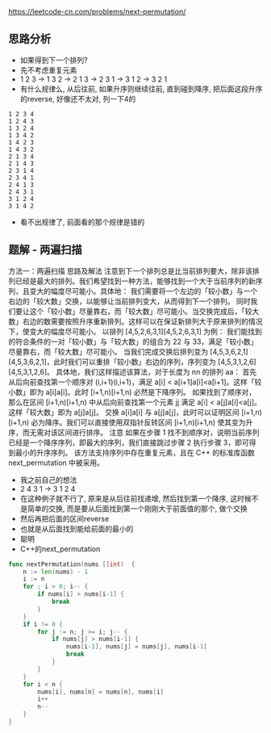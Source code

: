 https://leetcode-cn.com/problems/next-permutation/

## 思路分析
- 如果得到下一个排列?
- 先不考虑重复元素
- 1 2 3 -> 1 3 2 -> 2 1 3 -> 2 3 1 -> 3 1 2 -> 3 2 1
- 有什么规律么, 从后往前, 如果升序则继续往前, 直到碰到降序, 把后面这段升序的reverse, 好像还不太对, 列一下4的
```
1 2 3 4
1 2 4 3
1 3 2 4
1 3 4 2
1 4 2 3
1 4 3 2
2 1 3 4
2 1 4 3
2 3 1 4
2 3 4 1
2 4 1 3
2 4 3 1
3 1 2 4
3 1 4 2
```
- 看不出规律了, 前面看的那个规律是错的

## 题解 - 两遍扫描
方法一：两遍扫描
思路及解法
注意到下一个排列总是比当前排列要大，除非该排列已经是最大的排列。我们希望找到一种方法，能够找到一个大于当前序列的新序列，且变大的幅度尽可能小。具体地：
我们需要将一个左边的「较小数」与一个右边的「较大数」交换，以能够让当前排列变大，从而得到下一个排列。
同时我们要让这个「较小数」尽量靠右，而「较大数」尽可能小。当交换完成后，「较大数」右边的数需要按照升序重新排列。这样可以在保证新排列大于原来排列的情况下，使变大的幅度尽可能小。
以排列 [4,5,2,6,3,1][4,5,2,6,3,1] 为例：
我们能找到的符合条件的一对「较小数」与「较大数」的组合为 22 与 33，满足「较小数」尽量靠右，而「较大数」尽可能小。
当我们完成交换后排列变为 [4,5,3,6,2,1][4,5,3,6,2,1]，此时我们可以重排「较小数」右边的序列，序列变为 [4,5,3,1,2,6][4,5,3,1,2,6]。
具体地，我们这样描述该算法，对于长度为 nn 的排列 aa：
首先从后向前查找第一个顺序对 (i,i+1)(i,i+1)，满足 a[i] < a[i+1]a[i]<a[i+1]。这样「较小数」即为 a[i]a[i]。此时 [i+1,n)[i+1,n) 必然是下降序列。
如果找到了顺序对，那么在区间 [i+1,n)[i+1,n) 中从后向前查找第一个元素 jj 满足 a[i] < a[j]a[i]<a[j]。这样「较大数」即为 a[j]a[j]。
交换 a[i]a[i] 与 a[j]a[j]，此时可以证明区间 [i+1,n)[i+1,n) 必为降序。我们可以直接使用双指针反转区间 [i+1,n)[i+1,n) 使其变为升序，而无需对该区间进行排序。
注意
如果在步骤 1 找不到顺序对，说明当前序列已经是一个降序序列，即最大的序列，我们直接跳过步骤 2 执行步骤 3，即可得到最小的升序序列。
该方法支持序列中存在重复元素，且在 C++ 的标准库函数 next_permutation 中被采用。

- 我之前自己的想法
- 2 4 3 1 -> 3 1 2 4
- 在这种例子就不行了, 原来是从后往前找递增, 然后找到第一个降序, 这时候不是简单的交换, 而是要从后面找到第一个刚刚大于前面值的那个, 做个交换
- 然后再把后面的区间reverse
- 也就是从后面找到能给前面的最小的
- 聪明
- C++的next_permutation
```go
func nextPermutation(nums []int)  {
    n := len(nums) - 1
    i := n
    for ; i > 0; i-- {
        if nums[i] > nums[i-1] {
            break
        }
    }
    if i != 0 {
        for j := n; j >= i; j-- {
            if nums[j] > nums[i-1] {
                nums[i-1], nums[j] = nums[j], nums[i-1]
                break
            }
        } 
    }
    for i < n {
        nums[i], nums[n] = nums[n], nums[i]
        i++
        n--
    }
}
```